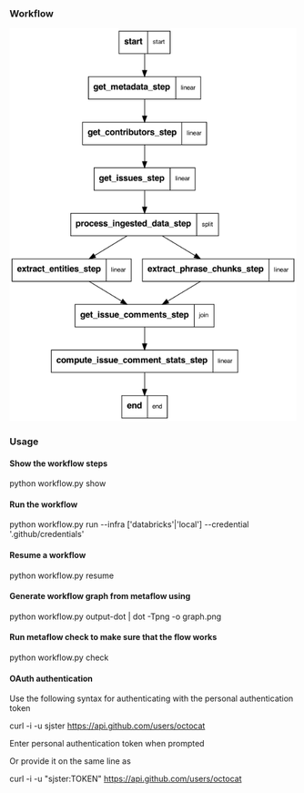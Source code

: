 

### Workflow

![Workflow](graph.png)

### Usage 

#### Show the workflow steps

python workflow.py show

#### Run the workflow

python workflow.py run --infra ['databricks'|'local'] --credential '.github/credentials' 

#### Resume a workflow

python workflow.py resume

#### Generate workflow graph from metaflow using 

python workflow.py output-dot | dot -Tpng -o graph.png

#### Run metaflow check to make sure that the flow works
	
python workflow.py check

#### OAuth authentication 

Use the following syntax for authenticating with the personal authentication token

curl -i -u sjster https://api.github.com/users/octocat

Enter personal authentication token when prompted

Or provide it on the same line as 

curl -i -u "sjster:TOKEN" https://api.github.com/users/octocat
